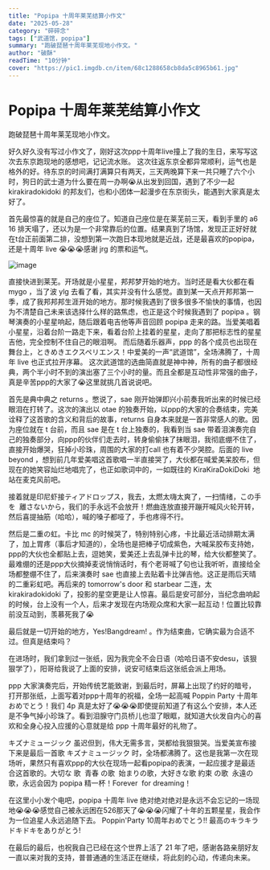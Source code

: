 ```yaml
---
title: "Popipa 十周年莱芜结算小作文"
date: "2025-05-28"
category: "碎碎念"
tags: ["武道馆，popipa"]
summary: "跑破琵琶十周年莱芜现地小作文。"
author: "破酥"
readTime: "10分钟"
cover: "https://pic1.imgdb.cn/item/68c1288658cb8da5c8965b61.jpg"
---
```


# Popipa 十周年莱芜结算小作文

跑破琵琶十周年莱芜现地小作文。

好久好久没有写过小作文了，刚好这次ppp十周年live撞上了我的生日，来写写这次去东京跑现地的感想吧，记记流水账。
这次往返东京全都异常顺利，运气也是格外的好。待东京的时间满打满算只有两天，三天两晚算下来一共只睡了六个小时，狗日的武士道为什么要在周一办啊😭从出发到回国，遇到了不少一起 kirakiradokidoki 的邦友们，也和小团体一起漫步在东京街头，能遇到大家真是太好了。

首先最惊喜的就是自己的座位了。知道自己座位是在莱芜前三天，看到手里的 a6 16 排天塌了，还以为是一个非常靠后的位置。结果真到了场馆，发现正正好好就在t台正前面第二排，没想到第一次跑日本现地就是近战，还是最喜欢的popipa，还是十周年 live 😭😭😭感谢 jrg 的票和运气。

![image](https://pic1.imgdb.cn/item/68c128c258cb8da5c8965e77.jpg)

直接快进到莱芜。开场就是小星星，邦邦梦开始的地方。当时还是看大伙都在看 mygo ，当了波 ylg 去看了看，其实并没有什么感觉。直到某一天点开邦邦第一季，成了我邦邦邦生涯开始的地方。那时候我遇到了很多很多不愉快的事情，也因为不清楚自己未来该选择什么样的路焦虑，也正是这个时候我遇到了 popipa 。钢琴演奏的小星星响起，随后跟着电吉他等声音回顾 popipa 走来的路。当爱美唱着小星星，沿着台阶一路走下来，看着台阶上挂着的星星，走向了那把标志性的星星吉他，完全控制不住自己的眼泪啊。
而后随着乐器声，ppp 的各个成员也出现在舞台上，ときめきエクスペリエンス！中爱美的一声“武道馆”，全场沸腾了，十周年 live 也正式拉开序幕。
这次武道馆的选曲简直就是神中神，所有的曲子都很经典，两个半小时不到的演出塞了三个小时的量。而且全都是互动性非常强的曲子，真是辛苦ppp的大家了😭这里就挑几首说说吧。

首先是典中典之 returns 。憋说了，sae 刚开始弹即兴小前奏我听出来的时候已经眼泪在打转了。这次的演出以 otae 的独奏开始，以ppp的大家的合奏结束，完美诠释了这首歌的含义和背后的故事，returns 自身本来就是一首非常感人的歌。因为座位就在 t 台前，而且 sae 是在 t 台上独奏的，我看到当 sae 带着泪演奏完自己的独奏部分，向ppp的伙伴们走去时，转身偷偷抹了抹眼泪，我彻底绷不住了，直接开始爆哭，狂掉小珍珠，周围的大家的打call 也有着不少哭腔。后面的 live beyond ，想到前几年爱美唱这首歌唱一半直接哭了，大伙都在喊爱美呆胶布，但现在的她笑容灿烂地唱完了，也正如歌词中的，一如既往的 KiraKiraDokiDoki  地站在麦克风前吧。

接着就是印尼虾接ティアドロップス，我去，太燃太嗨太爽了，一扫情绪，この手を  離さないから，我们的手永远不会放开！燃曲连放直接开蹦开喊风火轮开转，然后喜提抽筋（哈哈），喊的嗓子都哑了，手也疼得不行。

然后是二重の虹。卡比 mc 的时候哭了，特别特别心疼，卡比最近活动排期太满了，加上胃疼（事后才知道的），全场也是把棒子切成紫色，大喊呆胶布支持她，ppp的大伙也全都贴上去，逗她笑，爱美还上去乱弹卡比的琴，给大伙都整笑了。最难绷的还是ppp大伙摘掉麦说悄悄话时，有个老哥喊了句也让我听听，直接给全场都整绷不住了，后来演奏时 sae 也直接上去贴着卡比弹吉他。这正是雨后天晴的二重彩虹吧。再后来的 tomorrow's door 和 starbear 二连，太 kirakiradokidoki 了，投影的星空更是让人惊喜。最后是安可部分，当纪念曲响起的时候，台上没有一个人，后来才发现在内场观众席和大家一起互动！位置比较靠前没互动到，羡慕死我了😭

最后就是一切开始的地方，Yes!Bangdream!
。作为结束曲，它确实最为合适不过。但真是结束吗？

在进场时，我们拿到过一张纸，因为我完全不会日语（哈哈日语不安desu，该狠狠学了），阳哥给我说了上面的安排，说安可结束后这张纸会派上用场。

ppp 大家演奏完后，开始传统艺能致谢，到最后时，屏幕上出现了约好的暗号，打开那张纸，上面写着对ppp十周年的祝福，全场一起高喊 Poppin Party 十周年 おめでとう！我们 4p 真是太好了😭😭😭即使提前知道了有这么个安排，本人还是不争气掉小珍珠了。看到泪腺守门员桥儿也湿了眼眶，就知道大伙发自内心的喜欢和全身心投入应援的心意就是给 ppp 十周年最好的礼物了。

キズナミュージック 虽迟但到，伟大无需多言，哭都给我狠狠哭。当爱美宣布接下来是最后一首歌 キズナミュージック 时，全场都沸腾了。这也是我第一次在现场听，果然只有喜欢ppp的大伙在现场一起看popipa的表演，一起应援才是最适合这首歌的。大切な 歌  青春 の歌  始まりの歌，大好きな歌 約束 の歌  永遠の歌，永远会因为 popipa 
精一杯！Forever  for dreaming！

在这里小小发个电吧，popipa 十周年 live 绝对绝对绝对是永远不会忘记的一场现地😭😭😭感觉自己被永远困在526那天了😭😭😭闪耀了十年的五颗星星，我会作为一位追星人永远追随下去。
Poppin'Party 10周年おめでとう!!
最高のキラキラドキドキをありがとう!

在最后的最后，也祝我自己已经在这个世界上活了 21 年了吧，感谢各路亲朋好友一直以来对我的支持，普普通通的生活正在继续，将此刻的心动，传递向未来。




